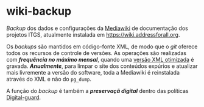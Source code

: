 # wiki-backup
_Backup_ dos dados e configurações da [Mediawiki](https://www.mediawiki.org) de documentação dos projetos ITGS, atualmente instalada em https://wiki.addressforall.org.

Os _backups_ são mantidos em código-fonte XML, de modo que o *git* oferece todos os recursos de controle de versões. As operações são realizadas com ***frequência no máximo mensal***, quando uma [versão XML otimizada](https://github.com/AddressForAll/wiki-backup/issues/2) é gravada. ***Anualmente***, para limpar o site dos conteúdos expúrios e atualizar mais livremente a versão do software, toda a Mediawiki é reinstalada através do XML e não do `pg_dump`.   

A função do _backup_ é também a ***preservaçã digital*** dentro das políticas [Digital-guard](https://git.digital-guard.org).
